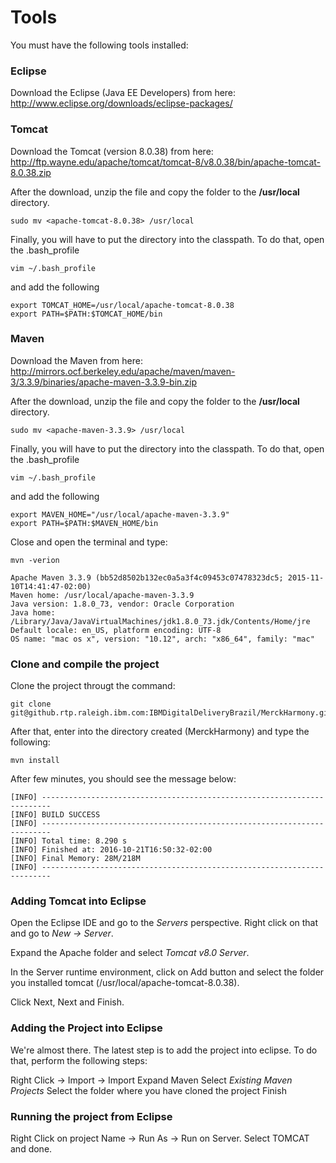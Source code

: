 # Tools
You must have the following tools installed:

### Eclipse
Download the Eclipse (Java EE Developers) from here: http://www.eclipse.org/downloads/eclipse-packages/

### Tomcat
Download the Tomcat (version 8.0.38) from here: http://ftp.wayne.edu/apache/tomcat/tomcat-8/v8.0.38/bin/apache-tomcat-8.0.38.zip

After the download, unzip the file and copy the folder to the **/usr/local** directory.

```
sudo mv <apache-tomcat-8.0.38> /usr/local
```

Finally, you will have to put the directory into the classpath. To do that, open the .bash_profile

```
vim ~/.bash_profile
```
and add the following

```
export TOMCAT_HOME=/usr/local/apache-tomcat-8.0.38
export PATH=$PATH:$TOMCAT_HOME/bin
```

### Maven
Download the Maven from here: http://mirrors.ocf.berkeley.edu/apache/maven/maven-3/3.3.9/binaries/apache-maven-3.3.9-bin.zip

After the download, unzip the file and copy the folder to the **/usr/local** directory.

```
sudo mv <apache-maven-3.3.9> /usr/local
```

Finally, you will have to put the directory into the classpath. To do that, open the .bash_profile

```
vim ~/.bash_profile
```
and add the following

```
export MAVEN_HOME="/usr/local/apache-maven-3.3.9"
export PATH=$PATH:$MAVEN_HOME/bin
```

Close and open the terminal and type:

```
mvn -verion

Apache Maven 3.3.9 (bb52d8502b132ec0a5a3f4c09453c07478323dc5; 2015-11-10T14:41:47-02:00)
Maven home: /usr/local/apache-maven-3.3.9
Java version: 1.8.0_73, vendor: Oracle Corporation
Java home: /Library/Java/JavaVirtualMachines/jdk1.8.0_73.jdk/Contents/Home/jre
Default locale: en_US, platform encoding: UTF-8
OS name: "mac os x", version: "10.12", arch: "x86_64", family: "mac"
```


### Clone and compile the project

Clone the project througt the command:
```
git clone git@github.rtp.raleigh.ibm.com:IBMDigitalDeliveryBrazil/MerckHarmony.git
```

After that, enter into the directory created (MerckHarmony) and type the following:

```
mvn install
````

After few minutes, you should see the message below:

```
[INFO] ------------------------------------------------------------------------
[INFO] BUILD SUCCESS
[INFO] ------------------------------------------------------------------------
[INFO] Total time: 8.290 s
[INFO] Finished at: 2016-10-21T16:50:32-02:00
[INFO] Final Memory: 28M/218M
[INFO] ------------------------------------------------------------------------
```

### Adding Tomcat into Eclipse

Open the Eclipse IDE and go to the *Servers* perspective. Right click on that and go to *New -> Server*.

Expand the Apache folder and select *Tomcat v8.0 Server*.

In the Server runtime environment, click on Add button and select the folder you installed tomcat (/usr/local/apache-tomcat-8.0.38).

Click Next, Next and Finish.

### Adding the Project into Eclipse

We're almost there. The latest step is to add the project into eclipse. To do that, perform the following steps:

Right Click -> Import -> Import
Expand Maven
Select *Existing Maven Projects*
Select the folder where you have cloned the project
Finish

### Running the project from Eclipse

Right Click on project Name -> Run As -> Run on Server. Select TOMCAT and done.



